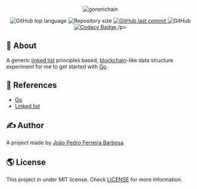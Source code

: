 <p align="center">
  <img alt="gonerichain" src="https://user-images.githubusercontent.com/79005271/162589130-5f2a9d9b-5bf7-42a4-8274-4fd43294eb39.gif" />
</p>

<p align="center">
  <img alt="GitHub top language" src="https://img.shields.io/github/languages/top/oJPBarbosa/gonerichain.svg">

  <img alt="Repository size" src="https://img.shields.io/github/repo-size/oJPBarbosa/gonerichain.svg">
  <a href="https://github.com/oJPBarbosa/gonerichain/commits">
    <img alt="GitHub last commit" src="https://img.shields.io/github/last-commit/oJPBarbosa/gonerichain.svg">
  </a>
  <img alt="GitHub" src="https://img.shields.io/github/license/oJPBarbosa/gonerichain.svg">
  <a href="https://www.codacy.com/gh/oJPBarbosa/gonerichain/dashboard?utm_source=github.com&amp;utm_medium=referral&amp;utm_content=oJPBarbosa/gonerichain&amp;utm_campaign=Badge_Grade">
    <img alt="Codacy Badge" src="https://app.codacy.com/project/badge/Grade/d8c407bb26e14da0965ce87db163d28b">
  </a>/p>

## 🎯 About

A generic [linked list](https://wikipedia.org/wiki/Linked_list/) principles based, [blockchain](https://en.wikipedia.org/wiki/Blockchain)-like data structure experiment for me to get started with [Go](https://go.dev/).

## 📙 References

- [Go](https://go.dev/)
- [Linked list](https://wikipedia.org/wiki/Linked_list/)

## ✍️ Author

A project made by [João Pedro Ferreira Barbosa](https://github.com/oJPBarbosa).

## 🌎 License

This project in under MIT license. Check [LICENSE](https://github.com/oJPBarbosa/gonerichain/blob/main/LICENSE) for more information.
